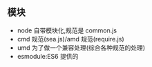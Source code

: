 ## 模块

- node 自带模块化,规范是 common.js
- cmd 规范(sea.js)/amd 规范(require.js)
- umd 为了做一个兼容处理(综合各种规范的处理)
- esmodule:ES6 提供的